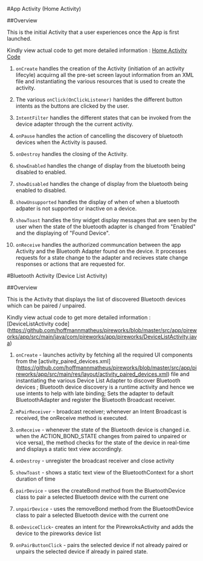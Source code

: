 #App Activity (Home Activity)

##Overview

This is the initial Activity that a user experiences once the App is first launched.

Kindly view actual code to get more detailed information : 
[Home Activity Code](https://github.com/hoffmannmatheus/pireworks/blob/master/src/app/pireworks/app/src/main/java/com/pireworks/app/pireworks/HomeActivity.java)

1. `onCreate` handles the creation of the Activity (initiation of an activity lifecyle) acquirng  all the pre-set screen layout information from an XML file and instantiating the various resources that is used to create the activity.

2. The various `onClick(OnClickListener)` hanldes the different button intents as the buttons are clicked by the user.

3. `IntentFilter` handles the different states that can be invoked from the device adapter through the the current activity.

4. `onPause` handles the action of cancelling the discovery of bluetooth devices when the Activity is paused.

5. `onDestroy` handles the closing of the Activity.

6. `showEnabled`  handles the change of display from the bluetooth being disabled to enabled.

7. `showDisabled`  handles the change of display from the bluetooth being enabled to disabled.

8. `showUnsupported` handles the display of when of when a bluetooth adpater is not supported or inactive on a device.

9. `showToast` handles the tiny widget display messages that are seen by the user when the state of the bluetooth adapter is changed from "Enabled" and the displaying of "Found Device".

10. `onReceive` handles the authorized communcation between the app Activity and the Bluetooth Adapter found on the device. It processes requests for a state change to the adapter and recieves state change responses or actions that are requested for.

#Bluetooth Activity (Device List Activity)

##Overview

This is the Activity that displays the list of discovered Bluetooth devices which can be paired / unpaired.

Kindly view actual code to get more detailed information : [DeviceListActivity code] (https://github.com/hoffmannmatheus/pireworks/blob/master/src/app/pireworks/app/src/main/java/com/pireworks/app/pireworks/DeviceListActivity.java)

1. `onCreate` -  launches activity by fetching all the required UI components from the [activity_paired_devices.xml] (https://github.com/hoffmannmatheus/pireworks/blob/master/src/app/pireworks/app/src/main/res/layout/activity_paired_devices.xml) file and instantiating the various Device List Adapter to discover Bluetooth devices ; Bluetooth device discovery is a runtime activity and hence we use intents to help with late binding; Sets the adapter to default BluetoothAdapter and register the Bluetooth Broadcast receiver.

2. `mPairReceiver` - broadcast receiver; whenever an Intent Broadcast is received, the onReceive method is executed.

3. `onReceive` - whenever the state of the Bluetooth device is changed i.e. when the ACTION_BOND_STATE changes from paired to unpaired or vice versa), the method checks for the state of the device in real-time and displays a static text view accordingly.

4. `onDestroy` - unregister the broadcast receiver and close activity

5. `showToast` -  shows a static text view of the BluetoothContext for a short duration of time 

6. `pairDevice` - uses the createBond method from the BluetoothDevice class to pair a selected Bluetooth device with the current one

7. `unpairDevice` - uses the removeBond method from the BluetoothDevice class to pair a selected Bluetooth device with the current one

8. `onDeviceClick`- creates an intent for the PirewroksActivity and adds the device to the pireworks device list

9. `onPairButtonClick` - pairs the selected device if not already paired or unpairs the selected device if already in paired state.
